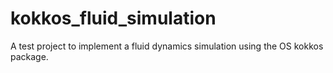 # kokkos_fluid_simulation
A test project to implement a fluid dynamics simulation using the OS kokkos package.
